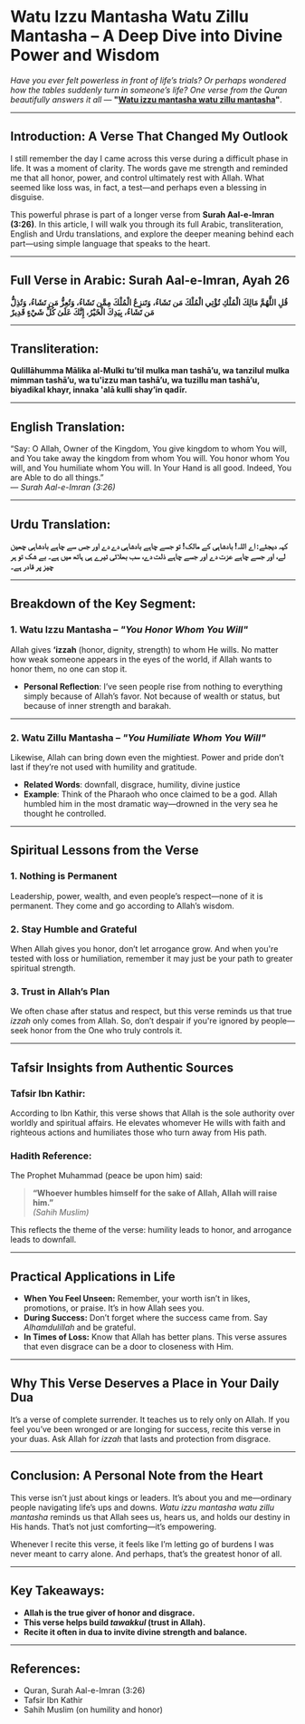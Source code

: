 # Watu Izzu Mantasha Watu Zillu Mantasha – A Deep Dive into Divine Power and Wisdom

*Have you ever felt powerless in front of life’s trials? Or perhaps wondered how the tables suddenly turn in someone’s life? One verse from the Quran beautifully answers it all —* **"[Watu izzu mantasha watu zillu mantasha](https://islamicdoor.com/watu-izzu-mantasha-watu-zillu-mantasha)"**.

---

## Introduction: A Verse That Changed My Outlook

I still remember the day I came across this verse during a difficult phase in life. It was a moment of clarity. The words gave me strength and reminded me that all honor, power, and control ultimately rest with Allah. What seemed like loss was, in fact, a test—and perhaps even a blessing in disguise.

This powerful phrase is part of a longer verse from **Surah Aal-e-Imran (3:26)**. In this article, I will walk you through its full Arabic, transliteration, English and Urdu translations, and explore the deeper meaning behind each part—using simple language that speaks to the heart.

---

## Full Verse in Arabic: Surah Aal-e-Imran, Ayah 26

**قُلِ اللَّهُمَّ مَالِكَ الْمُلْكِ تُؤْتِي الْمُلْكَ مَن تَشَاءُ، وَتَنزِعُ الْمُلْكَ مِمَّن تَشَاءُ، وَتُعِزُّ مَن تَشَاءُ، وَتُذِلُّ مَن تَشَاءُ، بِيَدِكَ الْخَيْرُ، إِنَّكَ عَلَىٰ كُلِّ شَيْءٍ قَدِيرٌ**

---

## Transliteration:

**Qulillāhumma Mālika al-Mulki tu’til mulka man tashā’u, wa tanzilul mulka mimman tashā’u, wa tu'izzu man tashā’u, wa tuzillu man tashā’u, biyadikal khayr, innaka 'alā kulli shay’in qadīr.**

---

## English Translation:

“Say: O Allah, Owner of the Kingdom, You give kingdom to whom You will, and You take away the kingdom from whom You will. You honor whom You will, and You humiliate whom You will. In Your Hand is all good. Indeed, You are Able to do all things.”  
— *Surah Aal-e-Imran (3:26)*

---

## Urdu Translation:

**کہہ دیجئے: اے اللہ! بادشاہی کے مالک! تو جسے چاہے بادشاہی دے دے اور جس سے چاہے بادشاہی چھین لے، اور جسے چاہے عزت دے اور جسے چاہے ذلت دے، سب بھلائی تیرے ہی ہاتھ میں ہے۔ بے شک تو ہر چیز پر قادر ہے۔**

---

## Breakdown of the Key Segment:

### 1. Watu Izzu Mantasha – *"You Honor Whom You Will"*

Allah gives **‘izzah** (honor, dignity, strength) to whom He wills. No matter how weak someone appears in the eyes of the world, if Allah wants to honor them, no one can stop it.


- **Personal Reflection**: I’ve seen people rise from nothing to everything simply because of Allah’s favor. Not because of wealth or status, but because of inner strength and barakah.

---

### 2. Watu Zillu Mantasha – *"You Humiliate Whom You Will"*

Likewise, Allah can bring down even the mightiest. Power and pride don’t last if they’re not used with humility and gratitude.

- **Related Words**: downfall, disgrace, humility, divine justice
- **Example**: Think of the Pharaoh who once claimed to be a god. Allah humbled him in the most dramatic way—drowned in the very sea he thought he controlled.

---

## Spiritual Lessons from the Verse

### 1. Nothing is Permanent

Leadership, power, wealth, and even people’s respect—none of it is permanent. They come and go according to Allah’s wisdom.

### 2. Stay Humble and Grateful

When Allah gives you honor, don’t let arrogance grow. And when you're tested with loss or humiliation, remember it may just be your path to greater spiritual strength.

### 3. Trust in Allah’s Plan

We often chase after status and respect, but this verse reminds us that true *izzah* only comes from Allah. So, don’t despair if you're ignored by people—seek honor from the One who truly controls it.

---

## Tafsir Insights from Authentic Sources

### Tafsir Ibn Kathir:

According to Ibn Kathir, this verse shows that Allah is the sole authority over worldly and spiritual affairs. He elevates whomever He wills with faith and righteous actions and humiliates those who turn away from His path.

### Hadith Reference:

The Prophet Muhammad (peace be upon him) said:  
> **“Whoever humbles himself for the sake of Allah, Allah will raise him.”**  
> *(Sahih Muslim)*

This reflects the theme of the verse: humility leads to honor, and arrogance leads to downfall.

---

## Practical Applications in Life

- **When You Feel Unseen:** Remember, your worth isn’t in likes, promotions, or praise. It’s in how Allah sees you.  
- **During Success:** Don’t forget where the success came from. Say *Alhamdulillah* and be grateful.  
- **In Times of Loss:** Know that Allah has better plans. This verse assures that even disgrace can be a door to closeness with Him.

---

## Why This Verse Deserves a Place in Your Daily Dua

It’s a verse of complete surrender. It teaches us to rely only on Allah. If you feel you’ve been wronged or are longing for success, recite this verse in your duas. Ask Allah for *izzah* that lasts and protection from disgrace.

---

## Conclusion: A Personal Note from the Heart

This verse isn’t just about kings or leaders. It’s about you and me—ordinary people navigating life’s ups and downs. *Watu izzu mantasha watu zillu mantasha* reminds us that Allah sees us, hears us, and holds our destiny in His hands. That’s not just comforting—it’s empowering.

Whenever I recite this verse, it feels like I’m letting go of burdens I was never meant to carry alone. And perhaps, that’s the greatest honor of all.

---

## Key Takeaways:

- **Allah is the true giver of honor and disgrace.**  
- **This verse helps build *tawakkul* (trust in Allah).**  
- **Recite it often in dua to invite divine strength and balance.**

---

## References:

- Quran, Surah Aal-e-Imran (3:26)  
- Tafsir Ibn Kathir  
- Sahih Muslim (on humility and honor)
